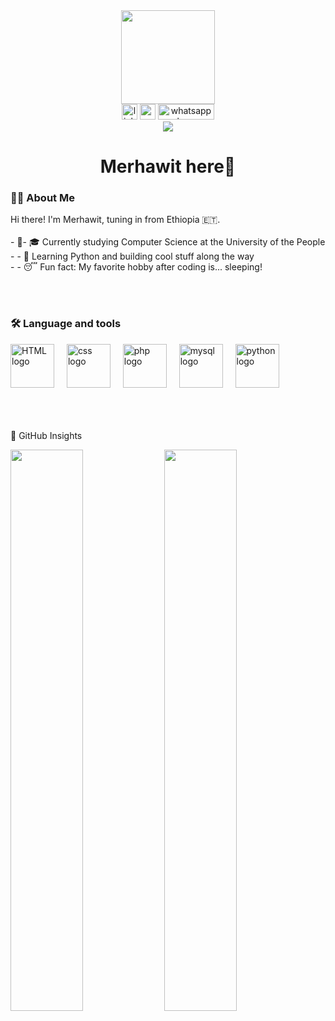 <div align="center">
  <img height="150" src="https://media.tenor.com/-6m2vqRjKDEAAAAj/geek-girl.gif"  />
</div>




<div align="center">
 <img src="https://img.shields.io/static/v1?message=LinkedIn&logo=linkedin&label=&color=0077B5&logoColor=white&labelColor=&style=for-the-badge" height="25" alt="linkedin logo"  />
 <img src="https://img.shields.io/static/v1?message=Youtube&logo=youtube&label=&color=FF0000&logoColor=white&labelColor=&style=for-the-badge" height="25" alt="youtube logo"  />
 <img src= "https://tse4.mm.bing.net/th/id/OIP.J-b9RgAu3d1FpU6G9zjWhAHaEc?r=0&rs=1&pid=ImgDetMain&o=7&rm=3" height="25" width = "90" alt="whatsapp logo"  />
</div>



<div align="center">
  <img src="https://visitor-badge.laobi.icu/badge?page_id=maurodesouza.maurodesouza&"  />
</div>



<h1 align="center">Merhawit here👋</h1>

<h3 align="left">👩‍💻 About Me  </h3>

<p align="left">Hi there! I'm Merhawit, tuning in from Ethiopia 🇪🇹.<br><br>- 🔭- 🎓 Currently studying Computer Science at the University of the People<br>- - 🐍 Learning Python and building cool stuff along the way  <br>- - 😴 Fun fact: My favorite hobby after coding is... sleeping!</p>
<br><br>
<h3 align="left">🛠 Language and tools</h3>


<div align="left">
  <img src= "https://3.bp.blogspot.com/-RaQkWMDZh2M/VxNsYbqan6I/AAAAAAAACSQ/vNUFQVEmiaAgQTgnx3WUY7U7Tq5G9gvKgCLcB/s1600/html-editor-.png" height="70" alt="HTML logo"  />
  <img width="12" />
  <img src="https://th.bing.com/th/id/R.8e95479da2c5e493b835c8533c2d5ba5?rik=FsLtwf5wKb0A1Q&riu=http%3a%2f%2fdevlup.com%2fwp-content%2fuploads%2f2013%2f07%2fcss-logo.jpg&ehk=Uo3AKi7cKWanVe2acMOfLUQizY9rREpU0%2boUjHzShMI%3d&risl=&pid=ImgRaw&r=0" height="70" alt="css logo"  />
  <img width="12" />
   <img src= "https://tse3.mm.bing.net/th/id/OIP.CmR_xQULrXJrBNo7Q4EUYgHaHa?r=0&rs=1&pid=ImgDetMain&o=7&rm=3" height="70" alt="php logo"  />
  <img width="12" />
   <img src= "https://tse1.mm.bing.net/th/id/OIP.udMXCQ1YIOPXBQJv5BvM_wHaEo?r=0&rs=1&pid=ImgDetMain&o=7&rm=3" height="70" alt="mysql logo"  />
  <img width="12" />
  <img src="https://static.vecteezy.com/system/resources/previews/012/697/295/non_2x/3d-python-programming-language-logo-free-png.png" height="70" alt="python logo"  />
</div>

<br> <br><br>
🚀 GitHub Insights

<div align="left">

<img src="https://github-readme-stats.vercel.app/api?username=merhawitkahsay&show_icons=true&theme=gruvbox&hide_border=false&rank_icon=percentile&include_all_commits=true" width="48%"/>

<img src="https://github-readme-stats.vercel.app/api/top-langs/?username=merhawitkahsay&layout=compact&theme=gruvbox&hide_border=false" width="48%"/>

</div>




